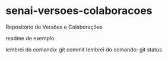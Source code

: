 # senai-versoes-colaboracoes
Repositório de Versões e Colaborações

readme de exemplo

lembrei do comando: git commit
lembrei do comando: git status

